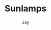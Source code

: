 ---
media: "images/rounds/war/blue_lizards.png"
media_type: image
type: art
title: Sunlamps
author: [Jay]
desc: A frozen world is not a suitable environment for lizards.
---